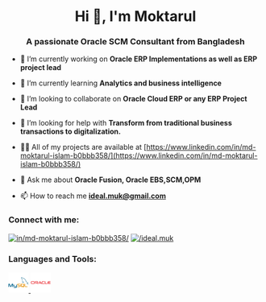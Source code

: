 <h1 align="center">Hi 👋, I'm Moktarul</h1>
<h3 align="center">A passionate Oracle SCM Consultant from Bangladesh</h3>

- 🔭 I’m currently working on **Oracle ERP Implementations as well as ERP project lead**

- 🌱 I’m currently learning **Analytics and business intelligence**

- 👯 I’m looking to collaborate on **Oracle Cloud ERP or any ERP Project Lead**

- 🤝 I’m looking for help with **Transform from traditional business transactions to digitalization.**

- 👨‍💻 All of my projects are available at [https://www.linkedin.com/in/md-moktarul-islam-b0bbb358/](https://www.linkedin.com/in/md-moktarul-islam-b0bbb358/)

- 💬 Ask me about **Oracle Fusion, Oracle EBS,SCM,OPM**

- 📫 How to reach me **ideal.muk@gmail.com**

<h3 align="left">Connect with me:</h3>
<p align="left">
<a href="https://linkedin.com/in/in/md-moktarul-islam-b0bbb358/" target="blank"><img align="center" src="https://raw.githubusercontent.com/rahuldkjain/github-profile-readme-generator/master/src/images/icons/Social/linked-in-alt.svg" alt="in/md-moktarul-islam-b0bbb358/" height="30" width="40" /></a>
<a href="https://fb.com//ideal.muk" target="blank"><img align="center" src="https://raw.githubusercontent.com/rahuldkjain/github-profile-readme-generator/master/src/images/icons/Social/facebook.svg" alt="/ideal.muk" height="30" width="40" /></a>
</p>

<h3 align="left">Languages and Tools:</h3>
<p align="left"> <a href="https://www.mysql.com/" target="_blank" rel="noreferrer"> <img src="https://raw.githubusercontent.com/devicons/devicon/master/icons/mysql/mysql-original-wordmark.svg" alt="mysql" width="40" height="40"/> </a> <a href="https://www.oracle.com/" target="_blank" rel="noreferrer"> <img src="https://raw.githubusercontent.com/devicons/devicon/master/icons/oracle/oracle-original.svg" alt="oracle" width="40" height="40"/> </a> </p>
